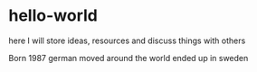 # hello-world
here I will store ideas, resources and discuss things with others

Born 1987
german
moved around the world 
ended up in sweden
